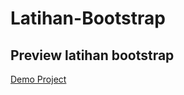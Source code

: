 # Latihan-Bootstrap
## Preview latihan bootstrap
[Demo Project](https://khanifulhuda21.github.io/Latihan-Bootstrap/)
